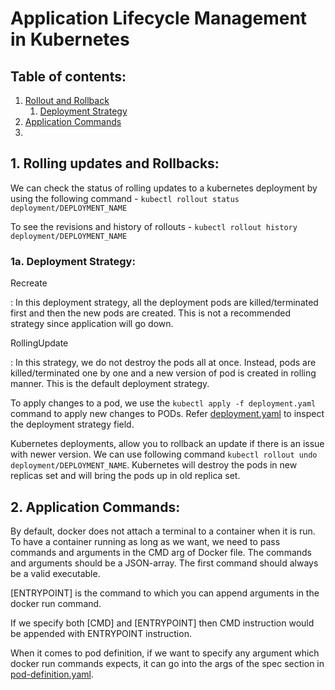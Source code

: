 # Application Lifecycle Management in Kubernetes

## Table of contents:

1. [Rollout and Rollback](#1-rolling-updates-and-rollbacks-)
   1. [Deployment Strategy](#1a-deployment-strategy-)
2. [Application Commands](#2-application-commands-)
3. 


## 1. Rolling updates and Rollbacks:

We can check the status of rolling updates to a kubernetes deployment by using the following command - 
```kubectl rollout status deployment/DEPLOYMENT_NAME```

To see the revisions and history of rollouts -
```kubectl rollout history deployment/DEPLOYMENT_NAME```

### 1a. Deployment Strategy:

Recreate

: In this deployment strategy, all the deployment pods are killed/terminated first and then the new pods are created. This
is not a recommended strategy since application will go down.

RollingUpdate

: In this strategy, we do not destroy the pods all at once. Instead, pods are killed/terminated one by one and a new version
of pod is created in rolling manner. This is the default deployment strategy.

To apply changes to a pod, we use the ```kubectl apply -f deployment.yaml``` command to apply new changes to PODs. Refer
[deployment.yaml](../Deployments/deployment.yaml) to inspect the deployment strategy field.

Kubernetes deployments, allow you to rollback an update if there is an issue with newer version. We can use following command
```kubectl rollout undo deployment/DEPLOYMENT_NAME```. Kubernetes will destroy the pods in new replicas set and will bring the
pods up in old replica set.

## 2. Application Commands:

By default, docker does not attach a terminal to a container when it is run. To have a container running as long as we want,
we need to pass commands and arguments in the CMD arg of Docker file. The commands and arguments should be a JSON-array. 
The first command should always be a valid executable.

[ENTRYPOINT] is the command to which you can append arguments in the docker run command.

If we specify both [CMD] and [ENTRYPOINT] then CMD instruction would be appended with ENTRYPOINT instruction.

When it comes to pod definition, if we want to specify any argument which docker run commands expects, it can go into the args
of the spec section in [pod-definition.yaml](pod-args.yaml). 